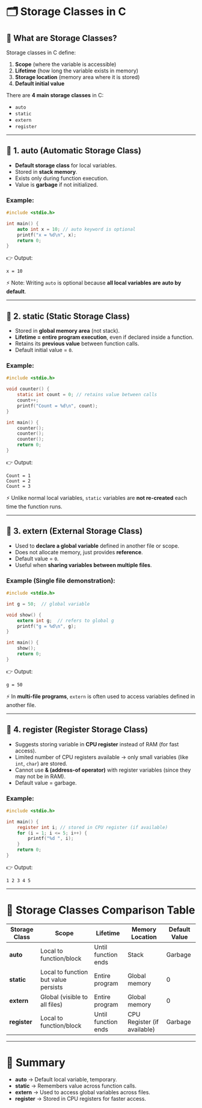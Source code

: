 # 🗂️ Storage Classes in C

## 📌 What are Storage Classes?
Storage classes in C define:
1. **Scope** (where the variable is accessible)  
2. **Lifetime** (how long the variable exists in memory)  
3. **Storage location** (memory area where it is stored)  
4. **Default initial value**

There are **4 main storage classes** in C:

- `auto`  
- `static`  
- `extern`  
- `register`  

---

## 🔹 1. auto (Automatic Storage Class)
- **Default storage class** for local variables.  
- Stored in **stack memory**.  
- Exists only during function execution.  
- Value is **garbage** if not initialized.  

### Example:
```c
#include <stdio.h>

int main() {
    auto int x = 10; // auto keyword is optional
    printf("x = %d\n", x);
    return 0;
}
```

👉 Output:
```
x = 10
```

⚡ Note: Writing `auto` is optional because **all local variables are auto by default**.

---

## 🔹 2. static (Static Storage Class)
- Stored in **global memory area** (not stack).  
- **Lifetime = entire program execution**, even if declared inside a function.  
- Retains its **previous value** between function calls.  
- Default initial value = `0`.  

### Example:
```c
#include <stdio.h>

void counter() {
    static int count = 0; // retains value between calls
    count++;
    printf("Count = %d\n", count);
}

int main() {
    counter();
    counter();
    counter();
    return 0;
}
```

👉 Output:
```
Count = 1
Count = 2
Count = 3
```

⚡ Unlike normal local variables, `static` variables are **not re-created** each time the function runs.

---

## 🔹 3. extern (External Storage Class)
- Used to **declare a global variable** defined in another file or scope.  
- Does not allocate memory, just provides **reference**.  
- Default value = `0`.  
- Useful when **sharing variables between multiple files**.  

### Example (Single file demonstration):
```c
#include <stdio.h>

int g = 50;  // global variable

void show() {
    extern int g;  // refers to global g
    printf("g = %d\n", g);
}

int main() {
    show();
    return 0;
}
```

👉 Output:
```
g = 50
```

⚡ In **multi-file programs**, `extern` is often used to access variables defined in another file.

---

## 🔹 4. register (Register Storage Class)
- Suggests storing variable in **CPU register** instead of RAM (for fast access).  
- Limited number of CPU registers available → only small variables (like `int`, `char`) are stored.  
- Cannot use **& (address-of operator)** with register variables (since they may not be in RAM).  
- Default value = garbage.  

### Example:
```c
#include <stdio.h>

int main() {
    register int i; // stored in CPU register (if available)
    for (i = 1; i <= 5; i++) {
        printf("%d ", i);
    }
    return 0;
}
```

👉 Output:
```
1 2 3 4 5
```

---

# 📝 Storage Classes Comparison Table

| Storage Class | Scope                  | Lifetime                | Memory Location   | Default Value |
|---------------|------------------------|-------------------------|------------------|---------------|
| **auto**      | Local to function/block| Until function ends     | Stack            | Garbage       |
| **static**    | Local to function but value persists | Entire program | Global memory    | 0             |
| **extern**    | Global (visible to all files) | Entire program | Global memory    | 0             |
| **register**  | Local to function/block| Until function ends     | CPU Register (if available) | Garbage |

---

# 🎯 Summary
- **auto** → Default local variable, temporary.  
- **static** → Remembers value across function calls.  
- **extern** → Used to access global variables across files.  
- **register** → Stored in CPU registers for faster access.